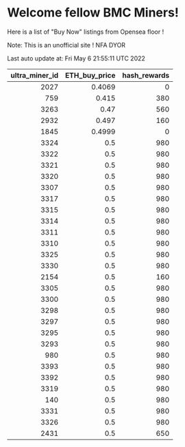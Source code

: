 # Welcome fellow BMC Miners!
Here is a list of "Buy Now" listings from Opensea floor !

Note: This is an unofficial site ! NFA DYOR


Last auto update at: Fri May  6 21:55:11 UTC 2022


|   ultra_miner_id |   ETH_buy_price |   hash_rewards |
|-----------------:|----------------:|---------------:|
|             2027 |          0.4069 |              0 |
|              759 |          0.415  |            380 |
|             3263 |          0.47   |            560 |
|             2932 |          0.497  |            160 |
|             1845 |          0.4999 |              0 |
|             3324 |          0.5    |            980 |
|             3322 |          0.5    |            980 |
|             3321 |          0.5    |            980 |
|             3320 |          0.5    |            980 |
|             3307 |          0.5    |            980 |
|             3317 |          0.5    |            980 |
|             3315 |          0.5    |            980 |
|             3314 |          0.5    |            980 |
|             3311 |          0.5    |            980 |
|             3310 |          0.5    |            980 |
|             3325 |          0.5    |            980 |
|             3330 |          0.5    |            980 |
|             2154 |          0.5    |            160 |
|             3305 |          0.5    |            980 |
|             3300 |          0.5    |            980 |
|             3298 |          0.5    |            980 |
|             3297 |          0.5    |            980 |
|             3295 |          0.5    |            980 |
|             3293 |          0.5    |            980 |
|              980 |          0.5    |            980 |
|             3393 |          0.5    |            980 |
|             3392 |          0.5    |            980 |
|             3319 |          0.5    |            980 |
|              140 |          0.5    |            980 |
|             3331 |          0.5    |            980 |
|             3326 |          0.5    |            980 |
|             2431 |          0.5    |            650 |
